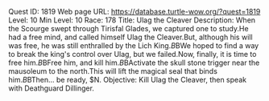 Quest ID: 1819
Web page URL: https://database.turtle-wow.org/?quest=1819
Level: 10
Min Level: 10
Race: 178
Title: Ulag the Cleaver
Description: When the Scourge swept through Tirisfal Glades, we captured one to study.He had a free mind, and called himself Ulag the Cleaver.But, although his will was free, he was still enthralled by the Lich King.$B$BWe hoped to find a way to break the king's control over Ulag, but we failed.Now, finally, it is time to free him.$B$BFree him, and kill him.$B$BActivate the skull stone trigger near the mausoleum to the north.This will lift the magical seal that binds him.$B$BThen... be ready, $N.
Objective: Kill Ulag the Cleaver, then speak with Deathguard Dillinger.

